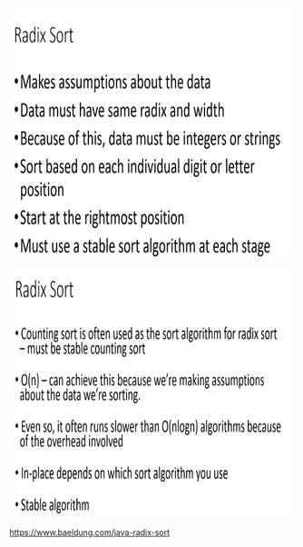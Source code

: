 
<p align="center">
        <a href="https://www.linkedin.com/in/allan-pereira-abrahao/">
            <img align="center" width="804" height="444"  src="/algorithms/002-sorting/008-radix-sort/radixsort.png" />
        </a>
</p>

<p align="center">
        <a href="https://www.linkedin.com/in/allan-pereira-abrahao/">
            <img align="center" width="804" height="444"  src="/algorithms/002-sorting/008-radix-sort/radixsort2.png" />
        </a>
</p>

https://www.baeldung.com/java-radix-sort